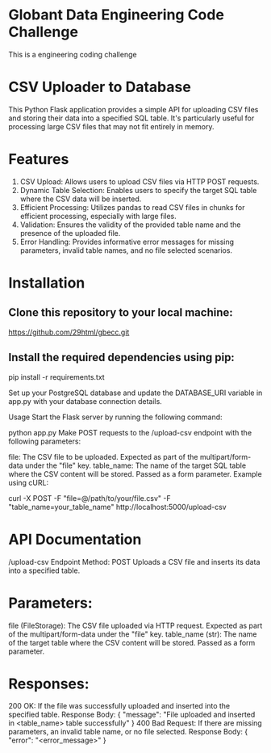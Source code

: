 # Globant Data Engineering Code Challenge
This is a engineering coding challenge

# CSV Uploader to Database
This Python Flask application provides a simple API for uploading CSV files and storing their data into a specified SQL table. It's particularly useful for processing large CSV files that may not fit entirely in memory.

# Features
1. CSV Upload: Allows users to upload CSV files via HTTP POST requests.
2. Dynamic Table Selection: Enables users to specify the target SQL table where the CSV data will be inserted.
3. Efficient Processing: Utilizes pandas to read CSV files in chunks for efficient processing, especially with large files.
4. Validation: Ensures the validity of the provided table name and the presence of the uploaded file.
5. Error Handling: Provides informative error messages for missing parameters, invalid table names, and no file selected scenarios.

   
# Installation
## Clone this repository to your local machine:
https://github.com/29html/gbecc.git

  
## Install the required dependencies using pip:
pip install -r requirements.txt

Set up your PostgreSQL database and update the DATABASE_URI variable in app.py with your database connection details.

Usage
Start the Flask server by running the following command:


python app.py
Make POST requests to the /upload-csv endpoint with the following parameters:

file: The CSV file to be uploaded. Expected as part of the multipart/form-data under the "file" key.
table_name: The name of the target SQL table where the CSV content will be stored. Passed as a form parameter.
Example using cURL:


curl -X POST -F "file=@/path/to/your/file.csv" -F "table_name=your_table_name" http://localhost:5000/upload-csv
# API Documentation
/upload-csv Endpoint
Method: POST
Uploads a CSV file and inserts its data into a specified table.

# Parameters:
file (FileStorage): The CSV file uploaded via HTTP request. Expected as part of the multipart/form-data under the "file" key.
table_name (str): The name of the target table where the CSV content will be stored. Passed as a form parameter.

# Responses:
200 OK: If the file was successfully uploaded and inserted into the specified table.
Response Body: { "message": "File uploaded and inserted in <table_name> table successfully" }
400 Bad Request: If there are missing parameters, an invalid table name, or no file selected.
Response Body: { "error": "<error_message>" }
